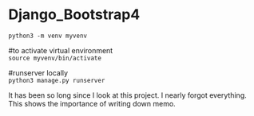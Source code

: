 # Django_Bootstrap4  
`python3 -m venv myvenv`

#to activate virtual environment  
`source myvenv/bin/activate`

#runserver locally  
`python3 manage.py runserver` 

It has been so long since I look at this project. I nearly forgot everything. This shows the importance of writing down memo.